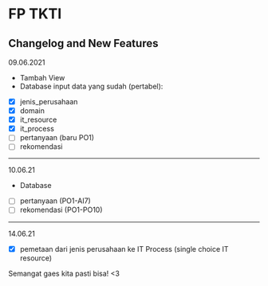 # FP TKTI #
## Changelog and New Features ##
09.06.2021
- Tambah View
- Database 
input data yang sudah (pertabel):
- [x] jenis_perusahaan
- [x] domain
- [x] it_resource
- [x] it_process
- [ ] pertanyaan (baru PO1)
- [ ] rekomendasi
---
10.06.21
- Database
- [ ] pertanyaan (PO1-AI7)
- [ ] rekomendasi (PO1-PO10)
---
14.06.21
- [x] pemetaan dari jenis perusahaan ke IT Process (single choice IT resource)

Semangat gaes kita pasti bisa! <3


